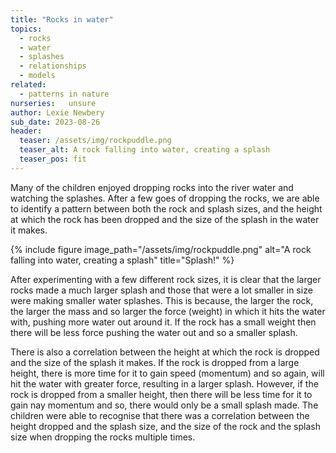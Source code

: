 ```yaml
---
title: "Rocks in water"
topics:
  - rocks
  - water
  - splashes
  - relationships
  - models
related: 
  - patterns in nature     
nurseries:   unsure 
author: Lexie Newbery
sub_date: 2023-08-26
header:
  teaser: /assets/img/rockpuddle.png
  teaser_alt: A rock falling into water, creating a splash
  teaser_pos: fit
---
```

Many of the children enjoyed dropping rocks into the river water and watching the splashes. After a few goes of dropping the rocks, we are able to identify a pattern between both the rock and splash sizes, and the height at which the rock has been dropped and the size of the splash in the water it makes. 

{% include figure image_path="/assets/img/rockpuddle.png" alt="A rock falling into water, creating a splash" title="Splash!" %}

After experimenting with a few different rock sizes, it is clear that the larger rocks made a much larger splash and those that were a lot smaller in size were making smaller water splashes. This is because, the larger the rock, the larger the mass and so larger the force (weight) in which it hits the water with, pushing more water out around it. If the rock has a small weight then there will be less force pushing the water out and so a smaller splash. 

There is also a correlation between the height at which the rock is dropped and the size of the splash it makes. If the rock is dropped from a large height, there is more time for it to gain speed (momentum) and so again, will hit the water with greater force, resulting in a larger splash. However, if the rock is dropped from a smaller height, then there will be less time for it to gain nay momentum and so, there would only be a small splash made. The children were able to recognise that there was a correlation between the height dropped and the splash size, and the size of the rock and the splash size when dropping the rocks multiple times. 

 